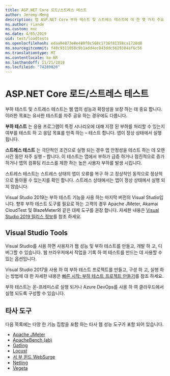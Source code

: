 ```yaml
---
title: ASP.NET Core 로드/스트레스 테스트
author: Jeremy-Meng
description: 앱 ASP.NET Core 부하 테스트 및 스트레스 테스트에 대 한 몇 가지 주요 도구 및 접근 방식을 알아보세요.
ms.author: riande
ms.custom: mvc
ms.date: 4/05/2019
uid: test/loadtests
ms.openlocfilehash: edaa9e873e8e489f0c560c1736f81358ca1720d0
ms.sourcegitcommit: f40c9311058c9b1add4ec043ddc5629384af6c56
ms.translationtype: MT
ms.contentlocale: ko-KR
ms.lasthandoff: 11/21/2019
ms.locfileid: "74289020"
---
```

# <a name="aspnet-core-loadstress-testing"></a>ASP.NET Core 로드/스트레스 테스트

부하 테스트 및 스트레스 테스트는 웹 앱의 성능과 확장성을 보장 하는 데 중요 합니다. 이러한 목표는 유사한 테스트를 자주 공유 하는 경우에도 다릅니다.

**부하 테스트** 는 응용 프로그램이 특정 시나리오에 대해 지정 된 부하를 처리할 수 있는지 여부를 테스트 하 고 응답 목표를 만족 하는 &ndash; 테스트 합니다. 앱이 정상 상태에서 실행 됩니다.

**스트레스 테스트** 는 극단적인 조건으로 실행 되는 경우 앱 안정성을 테스트 하는 데 오랜 시간 동안 자주 실행 &ndash; 합니다. 이 테스트는 앱에서 부하가 급증 하거나 점진적으로 증가 하거나 앱의 컴퓨팅 리소스를 제한 하는 높은 사용자 부하를 발생 시킵니다.

스트레스 테스트는 스트레스 상태의 앱이 오류를 복구 하 고 정상적인 동작으로 정상적으로 돌아올 수 있는지를 확인 합니다. 스트레스 상태에서는 앱이 정상 상태에서 실행 되지 않습니다.

Visual Studio 2019는 부하 테스트 기능을 사용 하는 마지막 버전의 Visual Studio입니다. 향후 부하 테스트 도구를 필요로 하는 고객의 경우 Apache JMeter, Akamai CloudTest 및 BlazeMeter와 같은 대체 도구를 권장 합니다. 자세한 내용은 [Visual Studio 2019 릴리스 정보](/visualstudio/releases/2019/release-notes-v16.0#test-tools)를 참조 하세요.

## <a name="visual-studio-tools"></a>Visual Studio Tools

Visual Studio를 사용 하면 사용자가 웹 성능 및 부하 테스트를 만들고, 개발 하 고, 디버그할 수 있습니다. 웹 브라우저에서 작업을 기록 하 여 테스트를 만드는 데 사용할 수 있는 옵션입니다.

Visual Studio 2017을 사용 하 여 부하 테스트 프로젝트를 만들고, 구성 하 고, 실행 하는 방법에 대 한 자세한 내용은 [빠른 시작: 부하 테스트 프로젝트 만들기](/visualstudio/test/quickstart-create-a-load-test-project?view=vs-2017)를 참조 하세요.

부하 테스트는 온-프레미스로 실행 되거나 Azure DevOps를 사용 하 여 클라우드에서 실행 되도록 구성할 수 있습니다.

## <a name="third-party-tools"></a>타사 도구

다음 목록에는 다양 한 기능 집합을 포함 하는 타사 웹 성능 도구가 포함 되어 있습니다.

* [Apache JMeter](https://jmeter.apache.org/)
* [ApacheBench (ab)](https://httpd.apache.org/docs/2.4/programs/ab.html)
* [Gatling](https://gatling.io/)
* [Locust](https://locust.io/)
* [서 부 윈드 WebSurge](https://websurge.west-wind.com/)
* [Netling](https://github.com/hallatore/Netling)
* [Vegeta](https://github.com/tsenart/vegeta)

